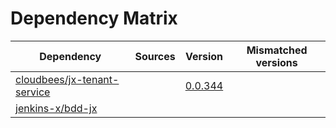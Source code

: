 # Dependency Matrix

Dependency | Sources | Version | Mismatched versions
---------- | ------- | ------- | -------------------
[cloudbees/jx-tenant-service](https://github.com/cloudbees/jx-tenant-service) |  | [0.0.344](https://github.com/cloudbees/jx-tenant-service/releases/tag/v0.0.344) | 
[jenkins-x/bdd-jx](https://github.com/jenkins-x/bdd-jx.git) |  | []() | 
